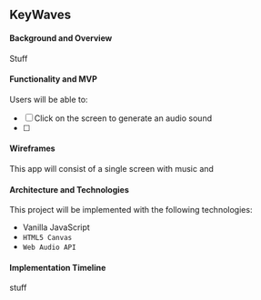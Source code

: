 ## KeyWaves

#### Background and Overview 
Stuff

#### Functionality and MVP
Users will be able to: 
-[ ] Click on the screen to generate an audio sound 
-[ ] 

#### Wireframes
This app will consist of a single screen with music and 

#### Architecture and Technologies 
This project will be implemented with the following technologies:
+ Vanilla JavaScript
+ `HTML5 Canvas`
+ `Web Audio API`

#### Implementation Timeline
stuff 
